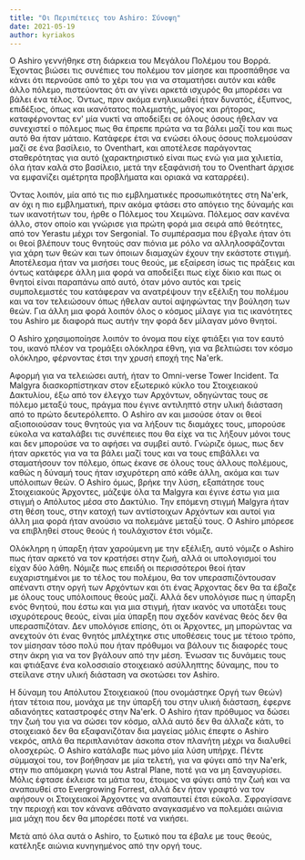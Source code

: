 ```yaml
---
title: "Οι Περιπέτειες του Ashiro: Σύνοψη"
date: 2021-05-19
author: kyriakos
---
```


Ο Ashiro γεννήθηκε στη διάρκεια του Μεγάλου Πολέμου του Βορρά. Έχοντας βιώσει
τις συνέπιες του πολέμου τον μίσησε και προσπάθησε να  κάνει ότι περνούσε από
το χέρι του για να σταματήσει αυτόν και κάθε άλλο πόλεμο, πιστεύοντας ότι αν
γίνει αρκετά ισχυρός θα μπορέσει να βάλει ένα τέλος. Όντως, πριν ακόμα
ενηλικιωθεί ήταν δυνατός, έξυπνος, επιδέξιος, όπως και ικανότατος πολεμιστής,
μάγος και ρήτορας, καταφέρνοντας εν' μία νυκτί να αποδείξει σε όλους όσους
ήθελαν να συνεχιστεί ο πόλεμος πως θα έπρεπε πρώτα να τα βάλει μαζί του και
πως αυτό θα ήταν μάταιο. Κατάφερε έτσι να ενώσει όλους όσους πολεμούσαν μαζί
σε ένα βασίλειο, το  Oventhart, και αποτέλεσε παράγοντας σταθερότητας για αυτό
(χαρακτηριστικό είναι πως ενώ για μια χιλιετία, όλα ήταν καλά στο βασίλειο,
μετά την εξαφάνισή του το Oventhart άρχισε να εμφανίζει αμέτρητα προβλήματα
και οριακά να καταρρέει).

Όντας λοιπόν, μία από τις πιο εμβληματικές προσωπικότητες στη Na'erk, αν όχι η
πιο εμβληματική, πριν ακόμα φτάσει στο απόγειο της δύναμής και των ικανοτήτων
του, ήρθε ο Πόλεμος του Χειμώνα. Πόλεμος σαν κανένα άλλο, στον οποίο και
γνώρισε για πρώτη φορά μια σειρά από θεότητες, από τον Yerastu μέχρι τον
Sergonial. Το συμπέρασμα που έβγαλε ήταν ότι οι θεοί βλέπουν τους θνητούς σαν
πιόνια με ρόλο να αλληλοσφάζονται για χάρη των θεών και των όποιων διαμαχών
έχουν την εκάστοτε στιγμή. Αποτέλεσμα ήταν να μισήσει τους θεούς, με εξαίρεση
ίσως τις πράξεις και όντως κατάφερε άλλη μια φορά να αποδείξει πως είχε δίκιο
και πως οι θνητοί είναι παραπάνω από αυτό, όταν μόνο αυτός και τρείς
συμπολεμιστές του κατάφεραν να ανατρέψουν την εξέλιξη του πολέμου και να τον
τελειώσουν όπως ήθελαν αυτοί αψηφώντας την βούληση των θεών. Για άλλη μια φορά
λοιπόν όλος ο κόσμος μίλαγε για τις ικανότητες του Ashiro με διαφορά πως αυτήν
την φορά δεν μίλαγαν μόνο θνητοί.

Ο Ashiro χρησιμοποίησε λοιπόν το όνομα που είχε φτιάξει για τον εαυτό του,
ικανό πλέον να τρομάξει ολόκληρα έθνη, για να βελτιώσει τον κόσμο ολόκληρο,
φέρνοντας έτσι την χρυσή εποχή της Na'erk.

Αφορμή για να τελειώσει αυτή, ήταν το Omni-verse Tower Incident. Τα Malgyra
διασκορπίστηκαν στον εξωτερικό κύκλο του Στοιχειακού Δακτυλίου, έξω από τον
έλεγχο των Αρχόντων, οδηγώντας τους σε πόλεμο μεταξύ τους, πράγμα που έγινε
αντιληπτό στην υλική διάσταση από το πρώτο δευτερόλεπτο. Ο Ashiro αν και
μισούσε όταν οι θεοί αξιοποιούσαν τους θνητούς για να λήξουν τις διαμάχες
τους, μπορούσε εύκολα να καταλάβει τις συνέπειες που θα είχε να τις λήξουν
μόνοι τους και δεν μπορούσε να το αφήσει να συμβεί αυτό. Γνώριζε όμως, πως δεν
ήταν αρκετός για να τα βάλει μαζί τους και να τους επιβάλλει να σταματήσουν
τον πόλεμο, όπως έκανε σε όλους τους άλλους πολέμους, καθώς η δύναμή τους ήταν
ισχυρότερη από κάθε άλλη, ακόμα και των υπόλοιπων θεών. Ο Ashiro όμως, βρήκε
την λύση, εξαπάτησε τους Στοιχειακούς Άρχοντες, μάζεψε όλα τα Malgyra και
έγινε έστω για μια στιγμή ο Απόλυτος μέσα στο Δακτύλιο. Την επόμενη στιγμή
Malgyra ήταν στη θέση τους, στην κατοχή των αντίστοιχων Αρχόντων και αυτοί για
άλλη μια φορά ήταν ανούσιο να πολεμάνε μεταξύ τους. Ο Ashiro μπόρεσε να
επιβληθεί στους θεούς ή τουλάχιστον έτσι νόμιζε.

Ολόκληρη η ύπαρξη ήταν χαρούμενη με την εξέλιξη, αυτό νόμιζε ο Ashiro πως ήταν
αρκετό να τον κρατήσει στην ζωή, αλλά οι υπολογισμοί του είχαν δύο λάθη.
Νόμιζε πως επειδή οι περισσότεροι θεοί ήταν ευχαριστημένοι με το τέλος του
πολέμου, θα τον υπερασπιζόντουσαν απέναντι στην οργή των Αρχόντων και ότι ένας
Άρχοντας δεν θα τα έβαζε με όλους τους υπόλοιπους θεούς μαζί. Αλλά δεν
υπολόγισε πως η ύπαρξη ενός θνητού, που έστω και για μια στιγμή, ήταν ικανός
να υποτάξει τους ισχυρότερους θεούς, είναι μία ύπαρξη που σχεδόν κανένας θεός
δεν θα υπερασπιζόταν. Δεν υπολόγισε επίσης, ότι οι Άρχοντες, μη μπορώντας να
ανεχτούν ότι ένας θνητός μπλέχτηκε στις υποθέσεις τους με τέτοιο τρόπο, τον
μίσησαν τόσο πολύ που ήταν πρόθυμοι να βάλουν τις διαφορές τους στην άκρη για
να τον βγάλουν από την μέση. Ένωσαν τις δυνάμεις τους και φτιάξανε ένα
κολοσσιαίο στοιχειακό ασύλληπτης δύναμης, που το στείλανε στην υλική διάσταση
να σκοτώσει τον Ashiro.

Η δύναμη του Απόλυτου Στοιχειακού (που ονομάστηκε Οργή των Θεών) ήταν τέτοια
που, μονάχα με την ύπαρξή του στην υλική διάσταση, έφερνε αδιανόητες
καταστροφές στην Na'erk. Ο Ashiro ήταν πρόθυμος να δώσει την ζωή του για να
σώσει τον κόσμο, αλλά αυτό δεν θα άλλαζε κάτι, το στοιχειακό δεν θα
εξαφανιζόταν δια μαγείας μόλις έπεφτε ο Ashiro νεκρός, απλά θα περιπλανιόταν
άσκοπα στον πλανήτη μέχρι να διαλυθεί ολοσχερώς. Ο Ashiro κατάλαβε πως μόνο
μία λύση υπήρχε. Πέντε σύμμαχοί του, τον βοήθησαν με μία τελετή, για να φύγει
από την Na'erk, στην πιο απόμακρη γωνιά του Astral Plane, ποτέ για να μη
ξαναγυρίσει. Μόλις έφτασε έκλεισε τα μάτια του, έτοιμος να φύγει από την ζωή
και να αναπαυθεί στο Evergrowing Forrest, αλλά δεν ήταν γραφτό να τον αφήσουν
οι Στοιχειακοί Άρχοντες να αναπαυτεί έτσι εύκολα. Σφραγίσανε την περιοχή και
τον κάνανε αθάνατο αναγκασμένο να πολεμάει αιώνια μια μάχη που δεν θα μπορέσει
ποτέ να νικήσει.

Μετά από όλα αυτά ο Ashiro, το ξωτικό που τα έβαλε με τους θεούς, κατέληξε
αιώνια κυνηγημένος από την οργή τους.

